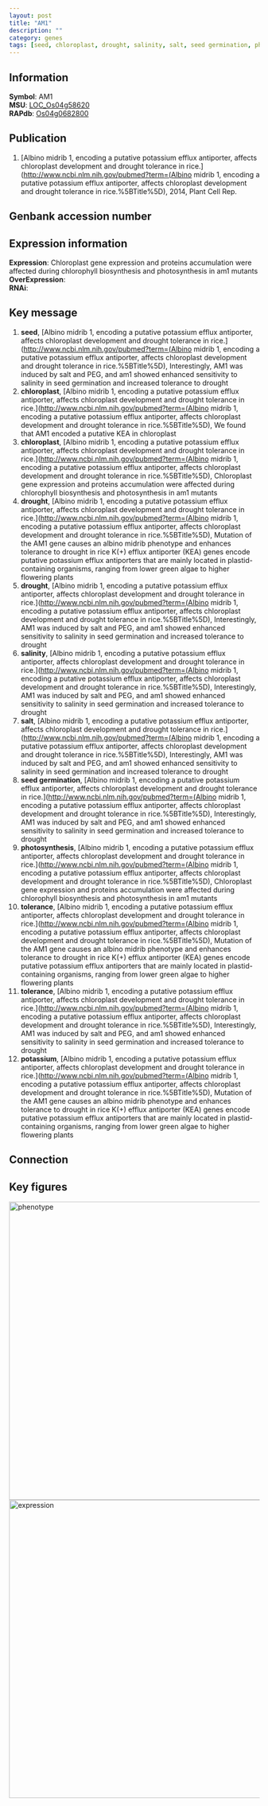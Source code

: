 ```yaml
---
layout: post
title: "AM1"
description: ""
category: genes
tags: [seed, chloroplast, drought, salinity, salt, seed germination, photosynthesis, tolerance, potassium, Gene]
---
```


## Information
__Symbol__: AM1  
__MSU__: [LOC_Os04g58620](http://rice.plantbiology.msu.edu/cgi-bin/ORF_infopage.cgi?orf=LOC_Os04g58620)  
__RAPdb__: [Os04g0682800](http://rapdb.dna.affrc.go.jp/viewer/gbrowse_details/irgsp1?name=Os04g0682800)  

## Publication
1. [Albino midrib 1, encoding a putative potassium efflux antiporter, affects chloroplast development and drought tolerance in rice.](http://www.ncbi.nlm.nih.gov/pubmed?term=(Albino midrib 1, encoding a putative potassium efflux antiporter, affects chloroplast development and drought tolerance in rice.%5BTitle%5D), 2014, Plant Cell Rep.

## Genbank accession number

## Expression information
__Expression__: Chloroplast gene expression and proteins accumulation were affected during chlorophyll biosynthesis and photosynthesis in am1 mutants  
__OverExpression__:  
__RNAi__:  

## Key message
1. __seed__, [Albino midrib 1, encoding a putative potassium efflux antiporter, affects chloroplast development and drought tolerance in rice.](http://www.ncbi.nlm.nih.gov/pubmed?term=(Albino midrib 1, encoding a putative potassium efflux antiporter, affects chloroplast development and drought tolerance in rice.%5BTitle%5D),  Interestingly, AM1 was induced by salt and PEG, and am1 showed enhanced sensitivity to salinity in seed germination and increased tolerance to drought
2. __chloroplast__, [Albino midrib 1, encoding a putative potassium efflux antiporter, affects chloroplast development and drought tolerance in rice.](http://www.ncbi.nlm.nih.gov/pubmed?term=(Albino midrib 1, encoding a putative potassium efflux antiporter, affects chloroplast development and drought tolerance in rice.%5BTitle%5D),  We found that AM1 encoded a putative KEA in chloroplast
3. __chloroplast__, [Albino midrib 1, encoding a putative potassium efflux antiporter, affects chloroplast development and drought tolerance in rice.](http://www.ncbi.nlm.nih.gov/pubmed?term=(Albino midrib 1, encoding a putative potassium efflux antiporter, affects chloroplast development and drought tolerance in rice.%5BTitle%5D),  Chloroplast gene expression and proteins accumulation were affected during chlorophyll biosynthesis and photosynthesis in am1 mutants
4. __drought__, [Albino midrib 1, encoding a putative potassium efflux antiporter, affects chloroplast development and drought tolerance in rice.](http://www.ncbi.nlm.nih.gov/pubmed?term=(Albino midrib 1, encoding a putative potassium efflux antiporter, affects chloroplast development and drought tolerance in rice.%5BTitle%5D), Mutation of the AM1 gene causes an albino midrib phenotype and enhances tolerance to drought in rice K(+) efflux antiporter (KEA) genes encode putative potassium efflux antiporters that are mainly located in plastid-containing organisms, ranging from lower green algae to higher flowering plants
5. __drought__, [Albino midrib 1, encoding a putative potassium efflux antiporter, affects chloroplast development and drought tolerance in rice.](http://www.ncbi.nlm.nih.gov/pubmed?term=(Albino midrib 1, encoding a putative potassium efflux antiporter, affects chloroplast development and drought tolerance in rice.%5BTitle%5D),  Interestingly, AM1 was induced by salt and PEG, and am1 showed enhanced sensitivity to salinity in seed germination and increased tolerance to drought
6. __salinity__, [Albino midrib 1, encoding a putative potassium efflux antiporter, affects chloroplast development and drought tolerance in rice.](http://www.ncbi.nlm.nih.gov/pubmed?term=(Albino midrib 1, encoding a putative potassium efflux antiporter, affects chloroplast development and drought tolerance in rice.%5BTitle%5D),  Interestingly, AM1 was induced by salt and PEG, and am1 showed enhanced sensitivity to salinity in seed germination and increased tolerance to drought
7. __salt__, [Albino midrib 1, encoding a putative potassium efflux antiporter, affects chloroplast development and drought tolerance in rice.](http://www.ncbi.nlm.nih.gov/pubmed?term=(Albino midrib 1, encoding a putative potassium efflux antiporter, affects chloroplast development and drought tolerance in rice.%5BTitle%5D),  Interestingly, AM1 was induced by salt and PEG, and am1 showed enhanced sensitivity to salinity in seed germination and increased tolerance to drought
8. __seed germination__, [Albino midrib 1, encoding a putative potassium efflux antiporter, affects chloroplast development and drought tolerance in rice.](http://www.ncbi.nlm.nih.gov/pubmed?term=(Albino midrib 1, encoding a putative potassium efflux antiporter, affects chloroplast development and drought tolerance in rice.%5BTitle%5D),  Interestingly, AM1 was induced by salt and PEG, and am1 showed enhanced sensitivity to salinity in seed germination and increased tolerance to drought
9. __photosynthesis__, [Albino midrib 1, encoding a putative potassium efflux antiporter, affects chloroplast development and drought tolerance in rice.](http://www.ncbi.nlm.nih.gov/pubmed?term=(Albino midrib 1, encoding a putative potassium efflux antiporter, affects chloroplast development and drought tolerance in rice.%5BTitle%5D),  Chloroplast gene expression and proteins accumulation were affected during chlorophyll biosynthesis and photosynthesis in am1 mutants
10. __tolerance__, [Albino midrib 1, encoding a putative potassium efflux antiporter, affects chloroplast development and drought tolerance in rice.](http://www.ncbi.nlm.nih.gov/pubmed?term=(Albino midrib 1, encoding a putative potassium efflux antiporter, affects chloroplast development and drought tolerance in rice.%5BTitle%5D), Mutation of the AM1 gene causes an albino midrib phenotype and enhances tolerance to drought in rice K(+) efflux antiporter (KEA) genes encode putative potassium efflux antiporters that are mainly located in plastid-containing organisms, ranging from lower green algae to higher flowering plants
11. __tolerance__, [Albino midrib 1, encoding a putative potassium efflux antiporter, affects chloroplast development and drought tolerance in rice.](http://www.ncbi.nlm.nih.gov/pubmed?term=(Albino midrib 1, encoding a putative potassium efflux antiporter, affects chloroplast development and drought tolerance in rice.%5BTitle%5D),  Interestingly, AM1 was induced by salt and PEG, and am1 showed enhanced sensitivity to salinity in seed germination and increased tolerance to drought
12. __potassium__, [Albino midrib 1, encoding a putative potassium efflux antiporter, affects chloroplast development and drought tolerance in rice.](http://www.ncbi.nlm.nih.gov/pubmed?term=(Albino midrib 1, encoding a putative potassium efflux antiporter, affects chloroplast development and drought tolerance in rice.%5BTitle%5D), Mutation of the AM1 gene causes an albino midrib phenotype and enhances tolerance to drought in rice K(+) efflux antiporter (KEA) genes encode putative potassium efflux antiporters that are mainly located in plastid-containing organisms, ranging from lower green algae to higher flowering plants

## Connection

## Key figures
<img src="http://ricencode.github.io/images/AM1.pheno.png" alt="phenotype"  style="width: 600px;"/>

<img src="http://ricencode.github.io/images/AM1.exp.png" alt="expression"  style="width: 600px;"/>


